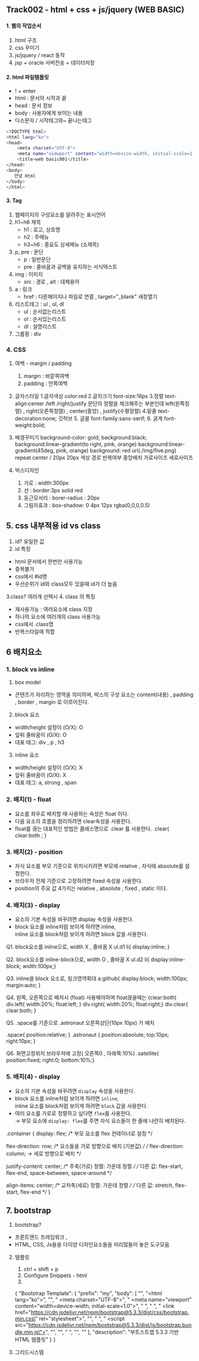 ## Track002 - html + css + js/jquery (WEB BASIC) 
#### 1. 웹의 작업순서
   1) html 구조
   2) css 꾸미기
   3) js/jquery / react 동작
   4) jsp + oracle  서버전송 + 데이터저장

#### 2. html 파일템플릿
- ! + enter
- html : 문서의 시작과 끝
- head : 문서 정보
- body : 사용자에게 보이는 내용
- 다소문자 / 시작태그와~ 끝나는태그

```bash
<!DOCTYPE html>
<html lang="ko">
<head>
    <meta charset="UTF-8">
    <meta name="viewport" content="width=device-width, initial-scale=1.0">
    <title>web basic001</title>
</head>
<body>
   안녕 Html 
</body>
</html>
```

#### 3. Tag
1. 웹페이지의 구성요소를 알려주는 표시언어
2. h1~h6  제목
   - h1 : 로고, 상호명
   - h2 : 주메뉴
   - h3~h6 : 중요도 상세메뉴 (소제목)
3. p, pre : 문단
   - p : 일반문단
   - pre : 줄바꿈과 공백을 유지하는 서식텍스트
4. img  : 이미지
   - src : 경로  , alt : 대체용어 
5. a : 링크
   - href : 다른페이지나 파일로 연결 , target="_blank" 새창열기
6. 리스트태그 : ul , ol, dl
   - ul  : 순서없는리스트
   - ol  : 순서있는리스트
   - dl  : 설명리스트  
7. 그룹핑 : div




### 4. CSS
1. 여백 - margin / padding
   1. margin : 바깥쪽여백
   2. padding : 안쪽여백

2. 글자스타일
   1.글자색상
      color:red
   2.글자크기
      font-size:16px
   3.정렬
      text-align:center /left /right/justify 문단의 정렬을 체크해주는 부분인데 left(왼쪽정렬) , right(오른쪽정렬) , center(중앙) , justify(수평정렬)
   4.밑줄
      text-decoration:none; 깃허브
   5. 글꼴
      font-family:sans-serif;
   6. 굵게
      font-weight:bold;

3. 배경꾸미기
      background-color: gold;
      background:black;
      background:linear-gradient(to right, pink, orange) background:linear-gradient(45deg, pink, orange)
      background: red url(./img/five.png) repeat center / 20px 20px
                  색상 경로 반복여부 중앙배치 가로사이즈 세로사이즈  

4. 박스디자인
   1. 가로 : width:300px
   2. 선 : border:3px solid red
   3. 둥근모서리 : borer-radius : 20px
   4. 그림자효과 : box-shadow: 0 4px 12px rgba(0,0,0,0.5)


 
## 5. css 내부적용 id  vs  class
1. id? 유일한 값
2. id 특징
- html 문서에서 한번만 사용가능
- 중복불가
- css에서 #id명
- 우선순위가 id와 class모두 있을때 id가 더 높음

3.class? 여러개 선택시
4. class 의 특징
- 재사용가능 : 여러요소에 class 지정
- 하나의 요소에 여러개의 class 사용가능
- css에서 .class명
- 반복스타일에 적합



## 6 배치요소
### 1. block vs inline
1) box model  
- 콘텐츠가 자리하는 영역을 의미하며, 박스의 구성 요소는 
   content(내용)  ,  padding , border , margin 로 이루어진다.

2) block 요소  
- width/height 설정이 (O/X): O  
- 앞뒤 줄바꿈이 (O/X): O  
- 대표 태그: div , p , h3

3) inline 요소  
- width/height 설정이 (O/X): X  
- 앞뒤 줄바꿈이 (O/X): X  
- 대표 태그: a, strong , span


### 2. 배치(1) - float
- 요소를 좌우로 배치할 때 사용하는 속성은  float 이다.  
- 다음 요소의 흐름을 정리하려면 clear속성을 사용한다.  
- float를 끊는 대표적인 방법은 클래스명으로  .clear 를 사용한다.
.clear{  clear:both ; }

### 3. 배치(2) - position
- 자식 요소를 부모 기준으로 위치시키려면 부모에  relative , 자식에 absolute를 설정한다.  
- 브라우저 전체 기준으로 고정하려면 fixed 속성을 사용한다.  
- position의 주요 값 4가지는  relative , absolute , fixed , static 이다.


### 4. 배치(3) - display

- 요소의 기본 속성을 바꾸려면 display 속성을 사용한다.  
- block 요소를 inline처럼 보이게 하려면 inline,  
  inline 요소를 block처럼 보이게 하려면 block 값을 사용한다.

Q1. block요소를 inline으로,    width X , 줄바꿈 X
ul.d1  li{ display:inline; }

Q2. block요소를 inline-block으로,  width O , 줄바꿈 X
ul.d2  li{ display:inline-block;  width:100px;}

Q3. inline을 block 요소로,  링크영역확대
a.github{  display:block;  width:100px; margin:auto; }

Q4. 왼쪽, 오른쪽으로 배치시  (float) 사용해야하며 float끊을때는 (clear:both) 
div.left{  width:20%;  float:left; }
div.right{ width:20%;  float:right;}
div.clear{ clear:both; }

Q5. .space를 기준으로  .astronaut 오른쪽상단(10px 10px) 가  배치
<div class="space">
	<div class="astronaut"></div>
</div>
.space{  position:relative;  }
.astronaut { position:absolute;  top:10px; right:10px; }

Q6. 화면고정위치 브라우저에 고정( 오른쪽0 , 아래쪽:10%)
.satellite{   position:fixed;  right:0; bottom:10%;}



### 5. 배치(4) - display  
- 요소의 기본 속성을 바꾸려면 `display` 속성을 사용한다.  
- block 요소를 inline처럼 보이게 하려면 `inline`,  
  inline 요소를 block처럼 보이게 하려면 `block` 값을 사용한다.  
- 여러 요소를 가로로 정렬하고 싶다면 `flex`를 사용한다.  
  → 부모 요소에 `display: flex`를 주면 자식 요소들이 한 줄에 나란히 배치된다.

.container {
  display: flex; /* 부모 요소를 flex 컨테이너로 설정 */

  flex-direction: row; /* 요소들을 가로 방향으로 배치 (기본값) */
  /* flex-direction: column; → 세로 방향으로 배치 */

  justify-content: center; /* 주축(가로) 정렬: 가운데 정렬 */
  /* 다른 값: flex-start, flex-end, space-between, space-around */

  align-items: center; /* 교차축(세로) 정렬: 가운데 정렬 */
  /* 다른 값: stretch, flex-start, flex-end */
} 





## 7.  bootstrap

1. bootstrap?
- 프론트엔드 프레임워크 , 
- HTML, CSS, Js들을 다이양 디자인요소들을 미리많들어 놓은 도구모음 

2. 템플릿
   1.  ctrl + shift + p
   2.  Configure Snippets - html
   3. 

   {
   "Bootstrap Template": {
      "prefix": "my",
      "body": [
         "<!DOCTYPE html>",
         "<html lang=\"ko\">",
         "<head>",
         "  <meta charset=\"UTF-8\">",
         "  <meta name=\"viewport\" content=\"width=device-width, initial-scale=1.0\">",
         "  <title>BOOTSTRAP</title>",
         "  <!-- Latest compiled and minified CSS -->",
         "  <link href=\"https://cdn.jsdelivr.net/npm/bootstrap@5.3.3/dist/css/bootstrap.min.css\" rel=\"stylesheet\">",
         "",
         "  <!-- Latest compiled JavaScript -->",
         "  <script src=\"https://cdn.jsdelivr.net/npm/bootstrap@5.3.3/dist/js/bootstrap.bundle.min.js\"></script>",
         "</head>",
         "<body>",
         "  <!-- 여기에 콘텐츠를 추가하세요 -->",
         "</body>",
         "</html>"
      ],
      "description": "부트스트랩 5.3.3 기반 HTML 템플릿"
   }
   }


3. 그리드시스템
